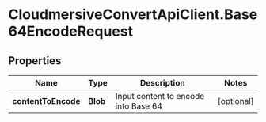 # CloudmersiveConvertApiClient.Base64EncodeRequest

## Properties
Name | Type | Description | Notes
------------ | ------------- | ------------- | -------------
**contentToEncode** | **Blob** | Input content to encode into Base 64 | [optional] 


